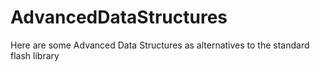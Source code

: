 # AdvancedDataStructures
Here are some Advanced Data Structures as alternatives to the standard flash library
